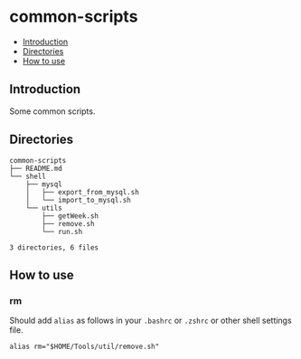 # common-scripts

- [Introduction](#1)
- [Directories](#2)
- [How to use](#3)

## <span id='1'>Introduction</span>
Some common scripts.

## <span id='2'>Directories</span>
```shell
common-scripts
├── README.md
└── shell
    ├── mysql
    │   ├── export_from_mysql.sh
    │   └── import_to_mysql.sh
    └── utils
        ├── getWeek.sh
        ├── remove.sh
        └── run.sh

3 directories, 6 files
```

## <span id='3'>How to use</span>
### rm
Should add `alias` as follows in your `.bashrc` or `.zshrc` or other shell settings file.
```shell
alias rm="$HOME/Tools/util/remove.sh"
```
